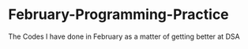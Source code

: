 # February-Programming-Practice
The Codes I have done in February as a matter of getting better at DSA
